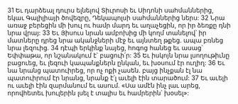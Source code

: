31 Եւ դարձեալ դուրս ելնելով Տիւրոսի եւ Սիդոնի սահմաններից, եկաւ Գալիլիայի ծովեզրը, Դեկապոլսի սահմաններից ներս: 32 Նրա առաջ բերեցին մի խուլ ու համր մարդ եւ աղաչեցին, որ իր ձեռքը դնի նրա վրայ: 33 Եւ Յիսուս նրան ամբոխից մի կողմ տանելով՝ իր մատները դրեց նրա ականջների մէջ եւ այնտեղ թքեց. ապա բռնեց նրա լեզուից. 34 դէպի երկինք նայեց, հոգոց հանեց եւ ասաց՝ Եփփաթա, որ նշանակում է՝ բացուի՛ր: 35 Եւ իսկոյն նրա լսողութիւնը բացուեց, եւ լեզուի կապանքներն ընկան, եւ խօսում էր ուղիղ: 36 Եւ նա նրանց պատուիրեց, որ ոչ ոքի չասեն. բայց ինչքան էլ նա պատուիրում էր նրանց, նրանք է՛լ աւելի էին տարածում: 37 Եւ աւելի ու աւելի էին զարմանում եւ ասում. «Սա ամէն ինչ լաւ արեց, որովհետեւ խուլերին լսել է տալիս եւ համրերին՝ խօսել»:
